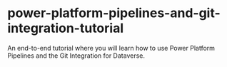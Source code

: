 # power-platform-pipelines-and-git-integration-tutorial
An end-to-end tutorial where you will learn how to use Power Platform Pipelines and the Git Integration for Dataverse.
